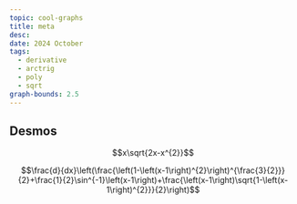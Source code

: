 ```yaml
---
topic: cool-graphs
title: meta
desc: 
date: 2024 October
tags:
  - derivative
  - arctrig
  - poly
  - sqrt
graph-bounds: 2.5
---
```



## Desmos
```math
x\sqrt{2x-x^{2}}
```
```math
\frac{d}{dx}\left(\frac{\left(1-\left(x-1\right)^{2}\right)^{\frac{3}{2}}}{2}+\frac{1}{2}\sin^{-1}\left(x-1\right)+\frac{\left(x-1\right)\sqrt{1-\left(x-1\right)^{2}}}{2}\right)
```
